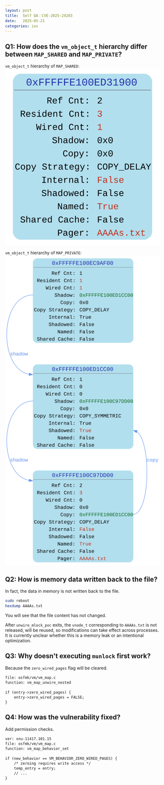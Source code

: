 ```yaml
---
layout: post
title:  Self QA：CVE-2025-24203
date:   2025-05-21
categories: ios
---
```


## Q1: How does the `vm_object_t` hierarchy differ between `MAP_SHARED` and `MAP_PRIVATE`?

`vm_object_t` hierarchy of `MAP_SHARED`:<br/>
![MAP_SHARED](/assets/CVE-2025-24203-MAP_SHARED.svg)

`vm_object_t` hierarchy of `MAP_PRIVATE`:<br/>
![MAP_PRIVATE](/assets/CVE-2025-24203-MAP_PRIVATE.svg)

## Q2: How is memory data written back to the file?
In fact, the data in memory is not written back to the file.
```bash
sudo reboot
hexdump AAAAs.txt
```
You will see that the file content has not changed.<br/>

After `unwire_mlock_poc` exits, the `vnode_t` corresponding to `AAAAs.txt` is not released, will be reused, so modifications can take effect across processes.<br/>
It is currently unclear whether this is a memory leak or an intentional optimization.

## Q3: Why doesn't executing `munlock` first work?
Because the `zero_wired_pages` flag will be cleared.
```
file: osfmk/vm/vm_map.c
function: vm_map_unwire_nested

if (entry->zero_wired_pages) {
    entry->zero_wired_pages = FALSE;
}
```

## Q4: How was the vulnerability fixed?
Add permission checks.
```
ver: xnu-11417.101.15
file: osfmk/vm/vm_map.c
function: vm_map_behavior_set

if (new_behavior == VM_BEHAVIOR_ZERO_WIRED_PAGES) {
    /* zeroing requires write access */
    temp_entry = entry;
    // ...
}
```